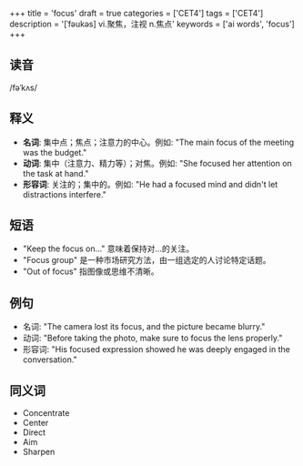 +++
title = 'focus'
draft = true
categories = ['CET4']
tags = ['CET4']
description = '[ˈfəukəs] vi.聚焦，注视 n.焦点'
keywords = ['ai words', 'focus']
+++

## 读音
/fəˈkʌs/

## 释义
- **名词**: 集中点；焦点；注意力的中心。例如: "The main focus of the meeting was the budget."
- **动词**: 集中（注意力、精力等）；对焦。例如: "She focused her attention on the task at hand."
- **形容词**: 关注的；集中的。例如: "He had a focused mind and didn't let distractions interfere."

## 短语
- "Keep the focus on..." 意味着保持对…的关注。
- "Focus group" 是一种市场研究方法，由一组选定的人讨论特定话题。
- "Out of focus" 指图像或思维不清晰。

## 例句
- 名词: "The camera lost its focus, and the picture became blurry."
- 动词: "Before taking the photo, make sure to focus the lens properly."
- 形容词: "His focused expression showed he was deeply engaged in the conversation."

## 同义词
- Concentrate
- Center
- Direct
- Aim
- Sharpen
